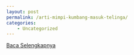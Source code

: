 ```yaml
---
layout: post
permalink: /arti-mimpi-kumbang-masuk-telinga/
categories:
    - Uncategorized
---
```


[Baca Selengkapnya](/06)